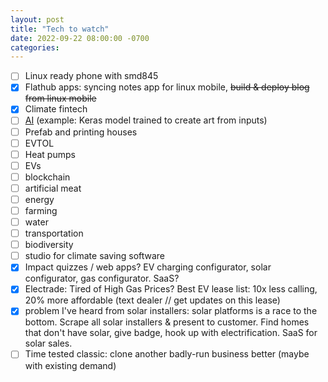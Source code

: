 ```yaml
---
layout: post
title: "Tech to watch"
date: 2022-09-22 08:00:00 -0700
categories:
---
```


- [ ] Linux ready phone with smd845
- [x] Flathub apps: syncing notes app for linux mobile, ~~build & deploy blog from linux mobile~~
- [x] Climate fintech
- [ ] [AI](https://keras.io/examples/vision/3D_image_classification/) (example: Keras model trained to create art from inputs)
- [ ] Prefab and printing houses
- [ ] EVTOL
- [ ] Heat pumps
- [ ] EVs
- [ ] blockchain
- [ ] artificial meat
- [ ] energy
- [ ] farming
- [ ] water
- [ ] transportation
- [ ] biodiversity
- [ ] studio for climate saving software
- [x] Impact quizzes / web apps? EV charging configurator, solar configurator, gas configurator. SaaS?
- [x] Electrade: Tired of High Gas Prices? Best EV lease list: 10x less calling, 20% more affordable (text dealer // get updates on this lease)
- [x] problem I've heard from solar installers: solar platforms is a race to the bottom. Scrape all solar installers & present to customer. Find homes that don't have solar, give badge, hook up with electrification. SaaS for solar sales.
- [ ] Time tested classic: clone another badly-run business better (maybe with existing demand)

